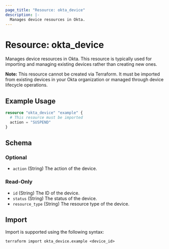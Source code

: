 ```yaml
---
page_title: "Resource: okta_device"
description: |-
  Manages device resources in Okta.
---
```


# Resource: okta_device

Manages device resources in Okta. This resource is typically used for importing and managing existing devices rather than creating new ones.

**Note:** This resource cannot be created via Terraform. It must be imported from existing devices in your Okta organization or managed through device lifecycle operations.

## Example Usage

```terraform
resource "okta_device" "example" {
  # This resource must be imported
  action = "SUSPEND"
}
```

<!-- schema generated by tfplugindocs -->
## Schema

### Optional

- `action` (String) The action of the device.

### Read-Only

- `id` (String) The ID of the device.
- `status` (String) The status of the device.
- `resource_type` (String) The resource type of the device.

## Import

Import is supported using the following syntax:

```shell
terraform import okta_device.example <device_id>
```